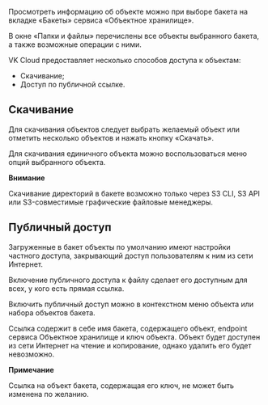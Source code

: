 Просмотреть информацию об объекте можно при выборе бакета на вкладке «Бакеты» сервиса «Объектное хранилище».

В окне «Папки и файлы» перечислены все объекты выбранного бакета, а также возможные операции с ними.

VK Cloud предоставляет несколько способов доступа к объектам:

- Скачивание;
- Доступ по публичной ссылке.

## Скачивание

Для скачивания объектов следует выбрать желаемый объект или отметить несколько объектов и нажать кнопку «Скачать».

Для скачивания единичного объекта можно воспользоваться меню опций выбранного объекта.

<warn>

**Внимание**

Скачивание директорий в бакете возможно только через S3 CLI, S3 API или S3-совместимые графические файловые менеджеры.

</warn>

## Публичный доступ

Загруженные в бакет объекты по умолчанию имеют настройки частного доступа, закрывающий доступ пользователям к ним из сети Интернет.

Включение публичного доступа к файлу сделает его доступным для всех, у кого есть прямая ссылка.

Включить публичный доступ можно в контекстном меню объекта или набора объектов бакета.

Ссылка содержит в себе имя бакета, содержащего объект, endpoint сервиса Объектное хранилище и ключ объекта. Объект будет доступен из сети Интернет на чтение и копирование, однако удалить его будет невозможно.

<info>

**Примечание**

Ссылка на объект бакета, содержащая его ключ, не может быть изменена по желанию.

</info>
